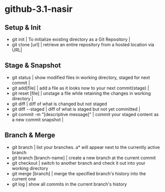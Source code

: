 # github-3.1-nasir
## Setup & Init
- git init | To initialize existing directory as a Git Repository |
- git clone [url] | retrieve an entire repository from a hosted location via URL|

## Stage & Snapshot
- git status | show modified files in working directory, staged for next commit |
- git add[file] | add a file as it looks now to your next commit(stage) |
- git reset [file] | unstage a file while retaining the changes in working directory |
- git diff | diff of what is changed but not staged
- git diff --staged | diff of what is staged but not yet committed |
- git commit -m "[descriptive message]" | commit your staged content as a new commit snapshot |

## Branch & Merge
- git branch    |   list your branches. a* will appear next to the currently active branch
- git branch [branch-name]  |   create a new branch at the current commit
- git checkout  |   switch to another branch and check it out into your working directory
- git merge [branch]    |   merge the specified branch's history into the current one
- git log   |   show all commits in the current branch's history
